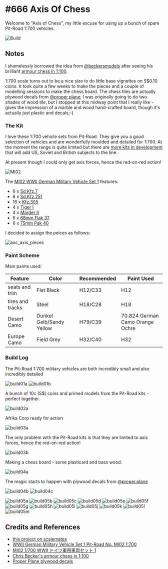 # #666 Axis Of Chess

Welcome to "Axis of Chess", my little excuse for using up a bunch of spare Pit-Road 1:700 vehicles.

![Build](./assets/AxisOfChess_build.jpg?raw=true)

## Notes

I shamelessly borrowed the idea from
[@beckersmodels](https://www.instagram.com/beckersmodels/)
after seeing his brilliant
[armour chess in 1:100](https://www.instagram.com/p/Chbbw94r8Ze/).

1:700 scale turns out to be a nice size to do little base vignettes on S$0.10 coins.
It took quite a few weeks to make the pieces and a couple of modelling sessions to make the chess board.
The chess tiles are actually plywood decals from
[@proper.plane](https://www.instagram.com/proper.plane/); I was originally going to do two shades of wood tile, but I stopped at this midway point that I really like - gives the impression of a marble and wood hand-crafted board, though it's actually just plastic and decals;-)


### The Kit

I love these 1:700 vehicle sets from Pit-Road.
They give you a good selection of vehicles and are wonderfully moulded and detailed for 1:700.
At the moment the range is quite limited
but there are [more kits in development](https://pit-road.jp/plastic_afv_model_700/)
that will add US, Soviet and British subjects to the line.

At present though I could only get axis forces, hence the red-on-red action!

![MI02](./assets/MI02.jpg?raw=true)

The
[MI02 WWII German Military Vehicle Set 1](https://www.scalemates.com/kits/pit-road-mi02-wwii-german-military-vehicle-set-1--1338389)
features:

* 6 x [Sd.Kfz.7](https://en.wikipedia.org/wiki/Sd.Kfz._7)
* 6 x [Sd.Kfz.251](https://en.wikipedia.org/wiki/Sd.Kfz._251)
* 16 x [Kfz.305](https://en.wikipedia.org/wiki/Opel_Blitz)
* 4 x [Tiger I](https://en.wikipedia.org/wiki/Tiger_I)
* 4 x [Marder II](https://en.wikipedia.org/wiki/Marder_II)
* 6 x [88mm Flak 37](https://en.wikipedia.org/wiki/8.8_cm_Flak_18/36/37/41)
* 6 x [75mm Pak 40](https://en.wikipedia.org/wiki/7.5_cm_Pak_40)

I decided to assign the peices as follows:

![aoc_axis_pieces](./assets/aoc_axis_pieces.jpg?raw=true)

### Paint Scheme

Main paints used:

| Feature               | Color                    | Recommended | Paint Used |
|-----------------------|--------------------------|-------------|------------|
| seats and trim        | Flat Black               | H12/C33     | H12           |
| tires and tracks      | Steel                    | H18/C28     | H18        |
| Desert Camo           | Dunkel Gelb/Sandy Yellow | H79/C39     | 70.824 German Camo Orange Ochre           |
| Europe Camo           | Field Grey               | H32/C40     | H32           |

### Build Log

The Pit-Road 1:700 military vehicles are both incredibly small and also incredibly detailed

![build01a](./assets/build01a.jpg?raw=true)
![build01b](./assets/build01b.jpg?raw=true)

A bunch of 10c (S$) coins and primed models from the Pit-Road kits - perfect together.

![build02a](./assets/build02a.jpg?raw=true)

Afrika Corp ready for action

![build03a](./assets/build03a.jpg?raw=true)

The only problem with the Pit-Road kits is that they are limited to axis forces, hence the red-on-red action!

![build03b](./assets/build03b.jpg?raw=true)

Making a chess board - some plasticard and bass wood.

![build04a](./assets/build04a.jpg?raw=true)

The magic starts to happen with plywood decals
from [@proper.plane](https://www.instagram.com/proper.plane/)

![build04b](./assets/build04b.jpg?raw=true)
![build04c](./assets/build04c.jpg?raw=true)

![build05a](./assets/build05a.jpg?raw=true)
![build05b](./assets/build05b.jpg?raw=true)
![build05c](./assets/build05c.jpg?raw=true)
![build05d](./assets/build05d.jpg?raw=true)
![build05e](./assets/build05e.jpg?raw=true)
![build05f](./assets/build05f.jpg?raw=true)
![build05g](./assets/build05g.jpg?raw=true)
![build05h](./assets/build05h.jpg?raw=true)
![build05i](./assets/build05i.jpg?raw=true)
![build05j](./assets/build05j.jpg?raw=true)
![build05k](./assets/build05k.jpg?raw=true)
![build05l](./assets/build05l.jpg?raw=true)
![build05m](./assets/build05m.jpg?raw=true)

## Credits and References

* [this project on scalemates](https://www.scalemates.com/profiles/mate.php?id=74137&p=projects&project=134394)
* [WWII German Military Vehicle Set 1 Pit-Road No. MI02 1:700](https://www.scalemates.com/kits/pit-road-mi02-wwii-german-military-vehicle-set-1--1338389)
* [MI02 1/700 WWII ドイツ軍用車両セット 1](https://pit-road.jp/mi02/)
* [Chris Becker's armour chess in 1:100](https://www.instagram.com/p/Chbbw94r8Ze/)
* [Proper Plane plywood decals](https://properplane.com/accessories_and_decal)
